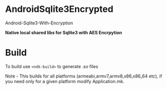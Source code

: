 # AndroidSqlite3Encrypted
Android-Sqlite3-With-Encryption

****Native local shared libs for Sqlite3 with AES Encrpytion****

# Build
To build use `<ndk-build>` to generate .so files

Note - This builds for all platforms (armeabi,armv7,armv8,x86,x86_64 etc), if you need only for a given platform modify Application.mk.

